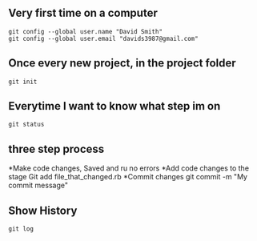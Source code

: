 Very first time on a computer
---------------------

    git config --global user.name "David Smith"
    git config --global user.email "davids3987@gmail.com"

Once every new project, in the project folder
---------------------------------------------
    git init

Everytime I want to know what step im on
-----------------------------------------

    git status

three step process
------------------

*Make code changes, Saved and ru no errors
*Add code changes to the stage
    Git add file_that_changed.rb
*Commit changes
    git commit -m "My commit message"

Show History
------------

    git log
    